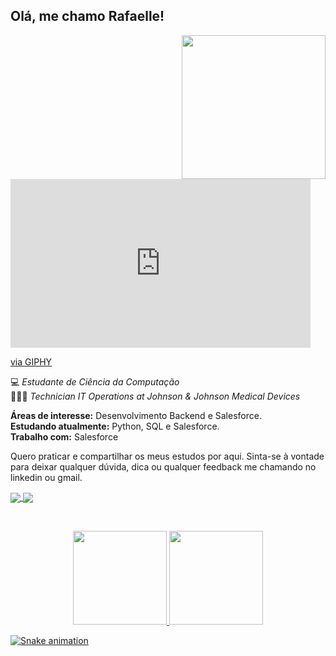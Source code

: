 ## Olá, me chamo Rafaelle!

<img align='right' src="https://giphy.com/embed/a6AhHy0NNmsKo1JK1D" width="230">
<iframe src="https://giphy.com/embed/a6AhHy0NNmsKo1JK1D" width="480" height="270" frameBorder="0" class="giphy-embed" allowFullScreen></iframe><p><a href="https://giphy.com/gifs/salesforce-hoodie-suit-up-trailblazer-a6AhHy0NNmsKo1JK1D">via GIPHY</a></p>

💻 *Estudante de Ciência da Computação*  
👩🏿‍💻 *Technician IT Operations at Johnson & Johnson Medical Devices*

**Áreas de interesse:** Desenvolvimento Backend e Salesforce.  
**Estudando atualmente:** Python, SQL e Salesforce.   
**Trabalho com:** Salesforce

Quero praticar e compartilhar os meus estudos por aqui. Sinta-se à vontade para deixar qualquer dúvida, dica ou qualquer feedback me chamando no linkedin ou gmail.

<a href="https://www.linkedin.com/in/rafaellecristine/">
    <img
         align="center"
         src="https://img.shields.io/badge/LinkedIn-1C1C1C?style=for-the-badge&logo=linkedin&logoColor=00FFFF"
  </a>
  <a href="mailto:rafaelle.dev@gmail.com">
    <img
      align="center"
      src="https://img.shields.io/badge/Gmail-1C1C1C?style=for-the-badge&logo=gmail&logoColor=00FFFF"
    />
  </a>
  
  &nbsp;
  &nbsp;
    
  <div align="center">
  <a href="https://github.com/rafaellecristine">
  <img height="150em" src="https://github-readme-stats.vercel.app/api?username=rafaellecristine&show_icons=true&theme=radical&include_all_commits=true&count_private=true"/>
  <img height="150em" src="https://github-readme-stats.vercel.app/api/top-langs/?username=rafaellecristine&layout=compact&langs_count=7&theme=radical"/>
</div>

![Snake animation](https://github.com/rafaellecristine/rafaellecristine/blob/output/github-contribution-grid-snake.svg)
